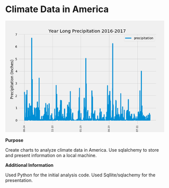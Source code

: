 # Climate Data in America

![alt text](Images/precipitation.png)

**Purpose**

Create charts to  analyze climate data in America. Use sqlalchemy to store and present information on a local machine.

**Additional Information**

Used Python for the initial analysis code.  Used Sqllite/sqlachemy for the presentation.
